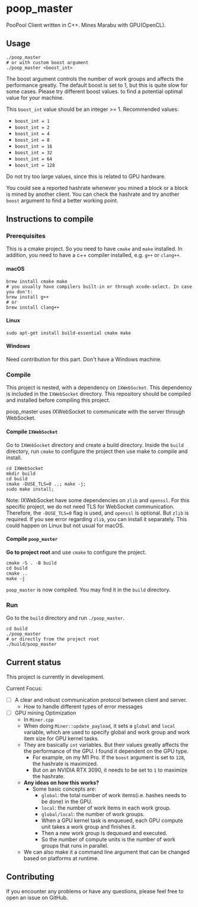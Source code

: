 # poop_master

PooPool Client written in C++. Mines Marabu with GPU(OpenCL).

## Usage

```shell
./poop_master
# or with custom boost argument
./poop_master <boost_int>
```

The boost argument controls the number of work groups and affects the
performance greatly. The default boost is set to 1, but this is quite
slow for some cases. Please try different boost values. to find a potential
optimal value for your machine.

This `boost_int` value should be an integer >= 1. Recommended values:
- `boost_int = 1`
- `boost_int = 2`
- `boost_int = 4`
- `boost_int = 8`
- `boost_int = 16`
- `boost_int = 32`
- `boost_int = 64`
- `boost_int = 128`

Do not try too large values, since this is related to GPU hardware.

You could see a reported hashrate whenever you mined a block or a block
is mined by another client. You can check the hashrate and try another `boost`
argument to find a better working point.


## Instructions to compile

### Prerequisites
This is a cmake project. So you need to have `cmake` and `make` installed. In addition,
you need to have a c++ compiler installed, e.g. `g++` or `clang++`.

#### macOS
```shell
brew install cmake make
# you usually have compilers built-in or through xcode-select. In case you don't:
brew install g++
# or
brew install clang++
```

#### Linux
```shell
sudo apt-get install build-essential cmake make
```

#### Windows

Need contribution for this part. Don't have a Windows machine.

### Compile

This project is nested, with a dependency on `IXWebSocket`. This dependency is
included in the `IXWebSocket` directory. This repository should be compiled
and installed before compiling this project.

poop_master uses IXWebSocket to communicate with the server through WebSocket.

#### Compile `IXWebSocket`

Go to `IXWebSocket` directory and create a build directory. Inside the `build`
directory, run `cmake` to configure the project then use make to compile and install.

```shell
cd IXWebSocket
mkdir build
cd build
cmake -DUSE_TLS=0 ..; make -j;
sudo make install;
```

Note: IXWebSocket have some dependencies on `zlib` and `openssl`. For this
specific project, we do not need TLS for WebSocket communication. Therefore,
the `-DUSE_TLS=0` flag is used, and `openssl` is optional. But `zlib` is required.
If you see error regarding `zlib`, you can install it separately. This could happen
on Linux but not usual for macOS.

#### Compile `poop_master`

**Go to project root** and use `cmake` to configure the project.

```shell
cmake -S . -B build
cd build
cmake ..
make -j
```

`poop_master` is now compiled. You may find it in the `build` directory.

### Run

Go to the `build` directory and run `./poop_master`.

```shell
cd build
./poop_master
# or directly from the project root
./build/poop_master
```

## Current status

This project is currently in development.

Current Focus:

- [ ] A clear and robust communication protocol between client and server.
  - How to handle different types of error messages
- [ ] GPU mining Optimization
    - In `Miner.cpp`
    - When doing `Miner::update_payload`, it sets a `global` and `local` variable, which are used to specify global and 
work group and work item size for GPU kernel tasks.
    - They are basically `int` variables. But their values greatly affects the 
the performance of the GPU. I found it dependent on the GPU type. 
      - For example, on my M1 Pro. If the `boost` argument is set to `128`, the hashrate is maximized.
      - But on an NVIDIA RTX 3090, it needs to be set to `1` to maximize the hashrate.
    - **Any ideas on how this works?**
      - Some basic concepts are:
        - `global`: the total number of work items(i.e. hashes needs to be done) in the GPU.
        - `local`: the number of work items in each work group.
        - `global/local`: the number of work groups.
        - When a GPU kernel task is enqueued, each GPU compute unit takes a work group and finishes it.
        - Then a new work group is dequeued and executed.
        - So the number of compute units is the number of work groups that runs in parallel.
    - We can also make it a command line argument that can be changed based on platforms at runtime.

## Contributing

If you encounter any problems or have any questions, please feel free to
open an issue on GitHub. 
